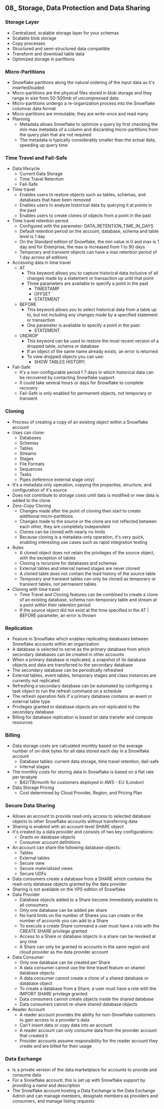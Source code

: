 ## 08_ Storage, Data Protection and Data Sharing

### Storage Layer
- Centralized, scalable storage layer for your schemas
- Scalable blob storage
- Copy processes
- Structured and semi-structured data compatible
- Transform and download table data
- Optimized storage in partitions

### Micro-Partitions
- Snowflake partitions along the natural ordering of the input data as it's inserted/loaded
- Micro-partitions are the physical files stored in blob storage and they range in size from 50-500mb of uncompressed data
- Micro-partitions undergo a re-organization process into the Snowflake columnar data format
- Micro-partitions are immutable, they are write-once and read many
- Planning
  - Metadata allows Snowflake to optimize a query by first checking the min-max metadata of a column and discarding micro-partitions from the query plan that are not required
  - The metadata is typically considerably smaller than the actual data, speeding up query time

### Time Travel and Fail-Safe
- Data lifecycle
  - Current Data Storage
  - Time Travel Retention
  - Fail-Safe
- Time travel
  - Enables users to restore objects such as tables, schemas, and databases that have been removed
  - Enables users to analyze historical data by querying it at points in the past
  - Enables users to create clones of objects from a point in the past
- Time travel retention period
  - Configured with the parameter: DATA_RETENTION_TIME_IN_DAYS
  - Default retention period on the account, database, schema and table level is 1 day
  - On the Standard edition of Snowflake, the min value is 0 and max is 1 day and for Enterprise, the max is increased from 1 to 90 days
  - Temporary and transient objects can have a max retention period of 1 day across all editions
- Accessing data in time travel
  - AT
    - This keyword allows you to capture historical data inclusive of all changes made by a statement or transaction up until that point
    - Three parameters are available to specify a point in the past
      - TIMESTAMP
      - OFFSET
      - STATEMENT
  - BEFORE
    - This keyword allows you to select historical data from a table up to, but not including any changes made by a specified statement or transaction
    - One parameter is available to specify a point in the past:
      - STATEMENT
  - UNDROP
    - This keyword can be used to restore the most recent version of a dropped table, schema or database
    - If an object of the same name already exists, an error is returned
    - To view dropped objects you can use:
      - SHOW TABLES HISTORY;
- Fail-Safe
  - It's a non-configurable period f 7 days in which historical data can be recovered by contacting Snowflake support
  - It could take several hours or days for Snowflake to complete recovery
  - Fail-Safe is only enabled for permanent objects, not temporary or transient

### Cloning
- Process of creating a copy of an existing object within a Snowflake account
- Uses can clone:
  - Databases
  - Schemas
  - Tables
  - Streams
  - Stages
  - File Formats
  - Sequences
  - Tasks
  - Pipes (reference external stage only)
- It's a metadata only operation, copying the properties, structure, and configuration of it's source
- Does not contribute to storage costs until data is modified or new data is added to the clone
- Zero-Copy Cloning
  - Changes made after the point of cloning then start to create additional micro-partitions
  - Changes made to the source or the clone are not reflected between each other, they are completely independent
  - Clones can be cloned with nearly no limits
  - Because cloning is a metadata-only operation, it's very quick, enabling interesting use cases such as rapid integration testing
- Rules
  - A cloned object does not retain the privileges of the source object, with the exception of tables
  - Cloning is recursive for databases and schemas
  - External tables and internal named stages are never cloned
  - A cloned table does not contain the load history of the source table
  - Temporary and transient tables can only be cloned as temporary or transient tables, not permanent tables
- Cloning with time travel
  - Time Travel and Cloning features can be combined to create a clone of an existing database, schema non-temporary table and stream at a point within their retention period
  - If the source object did not exist at the time specified in the AT | BEFORE parameter, an error is thrown

### Replication
- Feature in Snowflake which enables replicating databases between Snowflake accounts within an organization
- A database is selected to serve as the primary database from which secondary databases can be created in other accounts
- When a primary database is replicated, a snapshot of its database objects and data are transferred to the secondary database
- The secondary database can be periodically refreshed
- External tables, event tables, temporary stages and class instances are currently not replicated
- Refreshing a secondary database can be automated by configuring a task object to run the refresh command on a schedule
- The refresh operation fails if a primary database contains an event or external table type
- Privileges granted to database objects are not replicated to the secondary database
- Billing for database replication is based on data transfer and compute resources

### Billing
- Data storage costs are calculated monthly based on the average number of on-disk bytes for all data stored each day in a Snowflake account
  - Database tables: current data storage, time travel retention, dail-safe
  - Internal stages
- The monthly costs for storing data in Snowflake is based on a flat rate per terabyte
  - $42/TB/month for customers deployed in AWS - EU (London)
- Data Storage Pricing
  - Cost determined by Cloud Provider, Region, and Pricing Plan

### Secure Data Sharing
- Allows an account to provide read-only access to selected database objects to other Snowflake accounts without transferring data
- Sharing is enabled with an account-level SHARE object
- It's created by a data provider and consists of two key configurations:
  - Grants on database objects
  - Consumer account definitions
- An account can share the following database objects:
  - Tables
  - External tables
  - Secure view
  - Secure materialized views
  - Secure UDFs
- Data consumers create a database from a SHARE which contains the read-only database objects granted by the data provider
- Sharing is not available on the VPS edition of Snowflake
- Data Provider
  - Database objects added to a Share become immediately available to all consumers
  - Only one database can be added per share
  - No hard limits on the number of Shares you can create or the number of accounts you can add to a Share
  - To execute a create Share command a user must have a role with the CREATE SHARE privilege granted
  - Access to a Share or database objects in a share can be revoked at any time
  - A Share can only be granted to accounts in the same region and cloud provider as the data provider account
- Data Consumer
  - Only one database can be created per Share
  - A data consumer cannot use the time travel feature on shared database objects
  - A data consumer cannot create a clone of a shared database or database object
  - To create a database from a Share, a user must have a role with the IMPORT SHARE privilege granted
  - Data consumers cannot create objects inside the shared database
  - Data consumers cannot re-share shared database objects
- Reader Account
  - A reader account provides the ability for non-Snowflake customers to gain access to a provider's data
  - Can't insert data or copy data into an account
  - A reader account can only consume data from the provider account that created it
  - Provider accounts assume responsibility for the reader account they create and are billed for their usage

### Data Exchange
- Is a private version of the data marketplace for accounts to provide and consume data
- For a Snowflake account, this is set up with Snowflake support by providing a name and description
- The Snowflake account hosting a Data Exchange is the Data Exchange Admin and can manage members, designate members as providers and consumers, and manage listing requests 